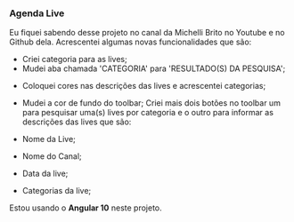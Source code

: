 ### Agenda Live

Eu fiquei sabendo desse projeto no canal da Michelli Brito no Youtube e no Github dela.
Acrescentei algumas novas funcionalidades que são:

- Criei categoria para as lives;
- Mudei aba chamada 'CATEGORIA' para
  'RESULTADO(S) DA PESQUISA';

* Coloquei cores nas descrições das lives e acrescentei categorias;

- Mudei a cor de fundo do toolbar;
  Criei mais dois botões no toolbar um para pesquisar uma(s) lives por
  categoria e o outro para informar as descrições das lives que são:

- Nome da Live;

* Nome do Canal;

- Data da live;

* Categorias da live;

Estou usando o **Angular 10** neste projeto.
